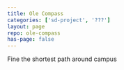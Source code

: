 ```yaml
---
title: Ole Compass
categories: ['sd-project', '???']
layout: page
repo: ole-compass
has-page: false
---
```


Fine the shortest path around campus
